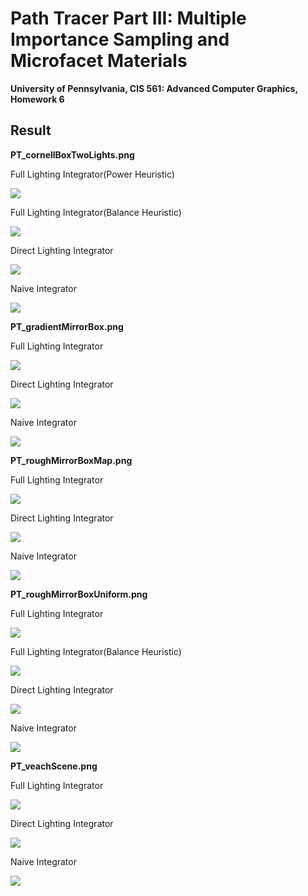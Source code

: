 Path Tracer Part III: Multiple Importance Sampling and Microfacet Materials
======================

**University of Pennsylvania, CIS 561: Advanced Computer Graphics, Homework 6**

Result
------------


**PT_cornellBoxTwoLights.png**

Full Lighting Integrator(Power Heuristic)

![](./CornellP.png)

Full Lighting Integrator(Balance Heuristic)

![](./CornellB.png)

Direct Lighting Integrator

![](./CornellDirect.png)

Naive Integrator

![](./CornelNaive.png)


**PT_gradientMirrorBox.png**

Full Lighting Integrator

![](./GradientP.png)

Direct Lighting Integrator

![](./GradientDirect.png)

Naive Integrator

![](./GradientNaive.png)


**PT_roughMirrorBoxMap.png**

Full Lighting Integrator

![](./MapP.png)

Direct Lighting Integrator

![](./MapDirect.png)

Naive Integrator

![](./MapNaive.png)


**PT_roughMirrorBoxUniform.png**

Full Lighting Integrator

![](./UniformP.png)

Full Lighting Integrator(Balance Heuristic)

![](./UniformB.png)

Direct Lighting Integrator

![](./UniformDirect.png)

Naive Integrator

![](./UniformNaive.png)


**PT_veachScene.png**

Full Lighting Integrator

![](./VeachP.png)

Direct Lighting Integrator

![](./VeachDirect.png)

Naive Integrator

![](./VeachNaive.png)
